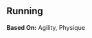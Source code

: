 Running
-------

__Based On:__ <span title='Space'>Agility</span>, <span title='Adventure & Fantasy'>Physique</span>
